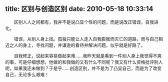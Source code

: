 title: 区别与创造区别
date: 2010-05-18 10:33:14
---

　　区别人人之间都有，我并不是说凸显个性的问题，而是说改正错误，自我进化。

　　错误，从别人身上找。孤独只能让人走入自我膨胀而灭亡的道路，而与自己相近之人的身上，寻找问题，并谦逊的看待并解决问题，似乎就是好路了。

　　自我修正，说起来容易做起来难……我昨天就是看到一件别人身上我觉得不爽的事，可是仔细想想，他做的和我做的又有什么不同呢？我又有什么资格批评别人呢，如果我还未做到？于是乎……创造区别，并不是为了凸显自己，而是为了改变自己，无论多么艰难！